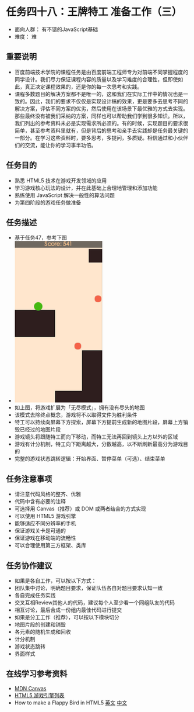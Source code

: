 # 任务四十八：王牌特工 准备工作（三）
* 面向人群：
有不错的JavaScript基础
* 难度：
难

## 重要说明
* 百度前端技术学院的课程任务是由百度前端工程师专为对前端不同掌握程度的同学设计。我们尽力保证课程内容的质量以及学习难度的合理性，但即使如此，真正决定课程效果的，还是你的每一次思考和实践。
* 课程多数题目的解决方案都不是唯一的，这和我们在实际工作中的情况也是一致的。因此，我们的要求不仅仅是实现设计稿的效果，更是要多去思考不同的解决方案，评估不同方案的优劣，然后使用在该场景下最优雅的方式去实现。那些最终没有被我们采纳的方案，同样也可以帮助我们学到很多知识。所以，我们列出的参考资料未必是实现需求所必须的。有的时候，实现题目的要求很简单，甚至参考资料里就有，但是背后的思考和亲手去实践却是任务最关键的一部分。在学习这些资料时，要多思考，多提问，多质疑。相信通过和小伙伴们的交流，能让你的学习事半功倍。

## 任务目的
* 熟悉 HTML5 技术在游戏开发领域的应用
* 学习游戏核心玩法的设计，并在此基础上合理地管理和添加功能
* 熟练使用 JavaScript 解决一般性的算法问题
* 为第四阶段的游戏任务做准备

## 任务描述
* 基于任务47，参考下图
* ![任务47](task_3_48_1.png)
* 如上图，将游戏扩展为「无尽模式」，拥有没有尽头的地图
* 该模式去除终点概念，游戏将不以取得文件为胜利条件
* 特工可以持续向屏幕下方探索，屏幕下方提前生成新的地图片段，屏幕上方销毁已经过的地图片段
* 游戏镜头将跟随特工而向下移动，而特工无法再回到镜头上方以外的区域
* 游戏有计分机制，特工向下距离越大，分数越高，以不断刷新最高分为游戏目的
* 完整的游戏状态跳转逻辑：开始界面、暂停菜单（可选）、结束菜单

## 任务注意事项
* 请注意代码风格的整齐、优雅
* 代码中含有必要的注释
* 可选择用 Canvas（推荐）或 DOM 或两者结合的方式实现
* 可以使用 HTML5 游戏引擎
* 能够适应不同分辨率的手机
* 保证游戏关卡是可通的
* 保证游戏在移动端的流畅性
* 可以合理使用第三方框架、类库

## 任务协作建议
* 如果是各自工作，可以按以下方式：
* 团队集中讨论，明确题目要求，保证队伍各自对题目要求认知一致
* 各自完成任务实践
* 交叉互相Review其他人的代码，建议每个人至少看一个同组队友的代码
* 相互讨论，最后合成一份组内最佳代码进行提交
* 如果是分工工作（推荐），可以按以下模块切分
* 地图片段的创建和销毁
* 各元素的随机生成和回收
* 计分机制
* 游戏状态跳转
* 界面样式

## 在线学习参考资料
* [MDN Canvas](https://developer.mozilla.org/zh-CN/docs/Web/API/Canvas_API)
* [HTML5 游戏引擎列表](https://html5gameengine.com/)
* How to make a Flappy Bird in HTML5 [英文](http://www.gamedevacademy.org/how-to-make-a-flappy-bird-in-html5/) [中文](http://blog.jobbole.com/62203/)
